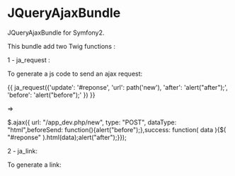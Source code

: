 JQueryAjaxBundle
================

JQueryAjaxBundle for Symfony2.

This bundle add two Twig functions :

1 - ja_request :

  To generate a js code to send an ajax request:
  
  {{ ja_request({'update': '#reponse', 'url': path('new'), 'after': 'alert("after");', 'before': 'alert("before");'  }) }}
  
  =>
  
  $.ajax({ url: "/app_dev.php/new", type: "POST", dataType: "html",beforeSend: function(){alert("before");},success: function( data ){$( "#reponse" ).html(data);alert("after");}});

2 - ja_link:

  To generate a link:
  
  <!--
  
  {{ ja_link({'update': '#reponse', 'url': path('event_new'), 'text': 'new link'  })|raw }}
  
  =>
  
  <a onclick="$.ajax({ url: '/app_dev.php/new', type: 'POST', dataType: 'html',success: function( data ){$( '#reponse' ).html(data);}});return false;" href="/app_dev.php/new" id="" class="">new link</a>
  //-->
